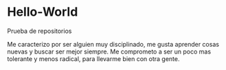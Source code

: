 # Hello-World
Prueba de repositorios

Me caracterizo por ser alguien muy disciplinado, me gusta aprender cosas nuevas y buscar ser mejor siempre.
Me comprometo a ser un poco mas tolerante y menos radical, para llevarme bien con otra gente.
